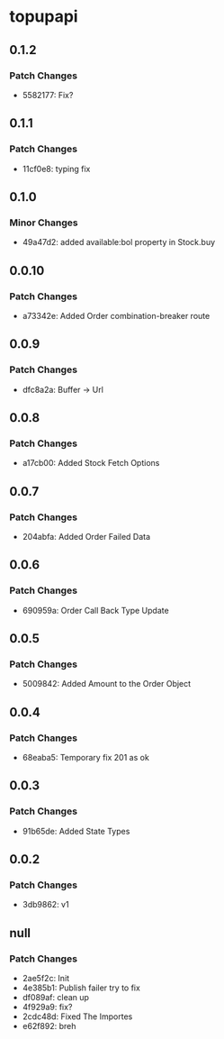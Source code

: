 # topupapi

## 0.1.2

### Patch Changes

- 5582177: Fix?

## 0.1.1

### Patch Changes

- 11cf0e8: typing fix

## 0.1.0

### Minor Changes

- 49a47d2: added available:bol property in Stock.buy

## 0.0.10

### Patch Changes

- a73342e: Added Order combination-breaker route

## 0.0.9

### Patch Changes

- dfc8a2a: Buffer -> Url

## 0.0.8

### Patch Changes

- a17cb00: Added Stock Fetch Options

## 0.0.7

### Patch Changes

- 204abfa: Added Order Failed Data

## 0.0.6

### Patch Changes

- 690959a: Order Call Back Type Update

## 0.0.5

### Patch Changes

- 5009842: Added Amount to the Order Object

## 0.0.4

### Patch Changes

- 68eaba5: Temporary fix 201 as ok

## 0.0.3

### Patch Changes

- 91b65de: Added State Types

## 0.0.2

### Patch Changes

- 3db9862: v1

## null

### Patch Changes

- 2ae5f2c: Init
- 4e385b1: Publish failer try to fix
- df089af: clean up
- 4f929a9: fix?
- 2cdc48d: Fixed The Importes
- e62f892: breh
